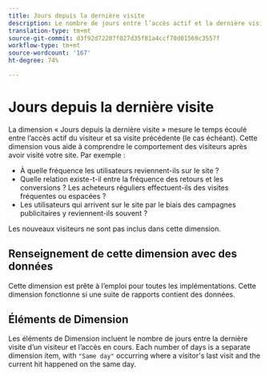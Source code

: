 ```yaml
---
title: Jours depuis la dernière visite
description: Le nombre de jours entre l’accès actif et la dernière visite.
translation-type: tm+mt
source-git-commit: d3f92d72207f027d35f81a4ccf70d01569c3557f
workflow-type: tm+mt
source-wordcount: '167'
ht-degree: 74%

---
```



# Jours depuis la dernière visite

La dimension « Jours depuis la dernière visite » mesure le temps écoulé entre l’accès actif du visiteur et sa visite précédente (le cas échéant). Cette dimension vous aide à comprendre le comportement des visiteurs après avoir visité votre site. Par exemple :

* À quelle fréquence les utilisateurs reviennent-ils sur le site ?
* Quelle relation existe-t-il entre la fréquence des retours et les conversions ? Les acheteurs réguliers effectuent-ils des visites fréquentes ou espacées ?
* Les utilisateurs qui arrivent sur le site par le biais des campagnes publicitaires y reviennent-ils souvent ?

Les nouveaux visiteurs ne sont pas inclus dans cette dimension.

## Renseignement de cette dimension avec des données

Cette dimension est prête à l’emploi pour toutes les implémentations. Cette dimension fonctionne si une suite de rapports contient des données.

## Éléments de Dimension

Les éléments de Dimension incluent le nombre de jours entre la dernière visite d’un visiteur et l’accès en cours. Each number of days is a separate dimension item, with `"Same day"` occurring where a visitor&#39;s last visit and the current hit happened on the same day.
